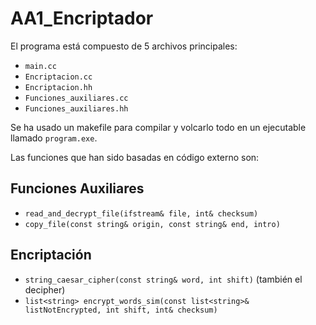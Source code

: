 # AA1_Encriptador

El programa está compuesto de 5 archivos principales:

- `main.cc`
- `Encriptacion.cc`
- `Encriptacion.hh`
- `Funciones_auxiliares.cc`
- `Funciones_auxiliares.hh`

Se ha usado un makefile para compilar y volcarlo todo en un ejecutable llamado `program.exe`.

Las funciones que han sido basadas en código externo son:

## Funciones Auxiliares

- `read_and_decrypt_file(ifstream& file, int& checksum)`
- `copy_file(const string& origin, const string& end, intro)`

## Encriptación

- `string_caesar_cipher(const string& word, int shift)` (también el decipher)
- `list<string> encrypt_words_sim(const list<string>& listNotEncrypted, int shift, int& checksum)`
